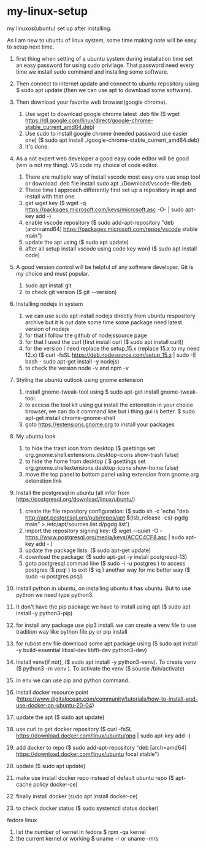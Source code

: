 # my-linux-setup
my linuxos(ubuntu) set up after installing.

As I am new to ubuntu of linux system, some time making note will be easy to setup next time.

1. first thing when setting of a ubuntu system during installation time set an easy password for using sudo privilage. That password need every time we install sudo command and installing some software.

2. Then connect to internet update and connect to ubuntu repository using $ sudo apt update (then we can use apt to download some software).

3. Then download your favorite web browser(google chrome).
   1. Use wget to download google chrome latest .deb file ($ wget https://dl.google.com/linux/direct/google-chrome-stable_current_amd64.deb)
   2. Use sudo to install google chrome (needed password use easier one) ($ sudo apt install ./google-chrome-stable_current_amd64.deb)
   3. It's done.

4. As a not expert web developer a good easy code editor will be good (vim is not my thing). VS code my choice of code editor.
   1. There are multiple way of install vscode most easy one use snap tool or download .deb file install sudo apt ./Download/vscode-file.deb
   2. These time I approach differently first set up a repository in apt and install with that one.
   3. get wget key ($ wget -q https://packages.microsoft.com/keys/microsoft.asc -O- | sudo apt-key add -)
   4. enable vscode repository ($ sudo add-apt-repository "deb [arch=amd64] https://packages.microsoft.com/repos/vscode stable main")
   5. update the apt using ($ sudo apt update)
   6. after all setup install vscode using code key word ($ sudo apt install code)

5. A good version control will be helpful of any software developer. Git is my choice and must popular.
   1. sudo apt install git
   2. to check git version ($ git --version)

6. Installing nodejs in system
   1. we can use sudo apt install nodejs directly from ubuntu respository archive but it is out date some time some package need latest version of nodejs
   2. for that I follow the github of nodejssource page
   3. for that I used the curl (first install curl ($ sudo apt install curl))
   4. for the version I need replace the setup_15.x (replace 15.x to my need 12.x)
   ($ curl -fsSL https://deb.nodesource.com/setup_15.x | sudo -E bash -
sudo apt-get install -y nodejs)
   5. to check the version node -v and npm -v

7. Styling the ubuntu outlook using gnome extension
   1. install gnome-tweak-tool using $ sudo apt-get install gnome-tweak-tool. 
   2. to access the tool kit using gui install the extenstion in your choice browser, we can do it command line but i thing gui is better. $ sudo apt-get install chrome-gnome-shell
   3. goto https://extensions.gnome.org to install your packages

8. My ubuntu look
   1. to hide the trash icon from desktop ($ gsettings set org.gnome.shell.extensions.desktop-icons show-trash false)
   2. to hide the home from desktop (
   $ gsettings set org.gnome.shellextensions.desktop-icons show-home false)
   3. move the top panel to bottom panel using extension from gnome.org extenstion link

9. Install the postgresql in ubuntu (all infor from https://postgresql.org/download/linux/ubuntu/)
   1. create the file repository configuration: 
   ($ sudo sh -c 'echo "deb http://apt.postgresql.org/pub/repos/apt $(lsb_release -cs)-pgdg main" > /etc/apt/sources.list.d/pgdg.list')
   2. import the repository signing key:
   ($ wget --quiet -O - https://www.postgresql.org/media/keys/ACCC4CF8.asc | sudo apt-key add - )
   3. update the package lists:
   ($ sudo apt-get update)
   4. download the package:
   ($ sudo apt-get -y install postgresql-13)
   5. goto postgresql commad line 
   ($ sudo -i -u postgres ) to access postgres
   ($ psql ) to exit 
   ($ \q ) another way for me better way
   ($ sudo -u postgres psql)
   
10. Install python in ubuntu, on installing ubuntu it has ubuntu. But to use python we need type python3.
   1. It don't have the pip package we have to install using apt ($ sudo apt install -y python3-pip)
   2. for install any package use pip3 install<packagename>. we can create a venv file to use tradition way like python file.py or pip install <packagename>
   3. for rubost env file download some apt package using ($ sudo apt install -y build-essential libssl-dev libffi-dev python3-dev)
   4. Install venv(if not), ($ sudo apt install -y python3-venv). To create venv ($ python3 -m venv <env-name>). To activate the venv ($ source <env-name>/bin/activate)
   5. In env we can use pip and python command.

11. Install docker resource point (https://www.digitalocean.com/community/tutorials/how-to-install-and-use-docker-on-ubuntu-20-04)
   1. update the apt ($ sudo apt update)
   2. use curl to get docker repository ($ curl -fsSL https://download.docker.com/linux/ubuntu/gpg | sudo apt-key add -)
   3. add docker to repo ($ sudo add-apt-repository "deb [arch=amd64] https://download.docker.com/linux/ubuntu focal stable")
   4. update ($ sudo apt update)
   5. make use install docker repo instead of default ubuntu repo ($ apt-cache policy docker-ce)
   6. finally install docker (sudo apt install docker-ce)
   7. to check docker status ($ sudo systemctl status docker)
   
   
  fedora linux
  1. list the number of kernel in fedora $ rpm -qa kernel
  2. the current kernel or working $ uname -r or uname -mrs
